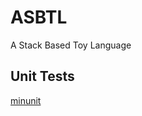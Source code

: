 # ASBTL

A Stack Based Toy Language

## Unit Tests

[minunit](https://github.com/bzgec/minunit/blob/master/README.md)
